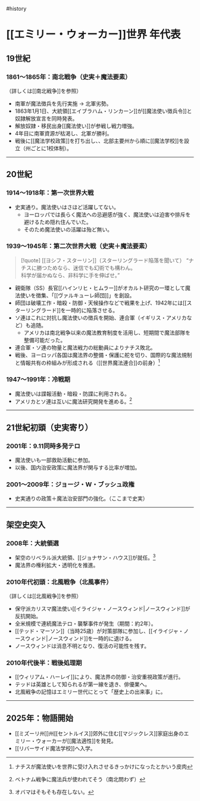 #history
# [[エミリー・ウォーカー]]世界 年代表

## 19世紀

### 1861〜1865年：南北戦争（史実＋魔法要素）
（詳しくは[[南北戦争]]を参照）
- 南軍が魔法徴兵を先行実施 → 北軍劣勢。
- 1863年1月1日、大統領[[エイブラハム・リンカーン]]が[[魔法使い徴兵令]]と奴隷解放宣言を同時発表。
- 解放奴隷・移民出身[[魔法使い]]が参戦し戦力増強。
- 4年目に南軍資源が枯渇し、北軍が勝利。
- 戦後に[[魔法学校政策]]を打ち出し、、北部主要州から順に[[魔法学校]]を設立（州ごとに1校体制）。
---

## 20世紀

### 1914〜1918年：第一次世界大戦
- 史実通り。魔法使いはさほど活躍してない。
	- ヨーロッパでは長らく魔法への忌避感が強く、魔法使いは迫害や排斥を避けるため隠れ住んでいた。
	- そのため魔法使いの活躍は殆ど無い。

### 1939〜1945年：第二次世界大戦（史実＋魔法要素）

>[!quote] [[ヨシフ・スターリン]]（スターリングラード陥落を聞いて）
“ナチスに勝つためなら、迷信でも幻術でも構わん。  
>科学が届かぬなら、非科学に手を伸ばせ。”  

- 親衛隊（SS）長官[[ハインリヒ・ヒムラー]]がオカルト研究の一環として魔法使いを徴集、「[[ヴァルキューレ師団]]」を創設。
- 師団は破壊工作・暗殺・防御・天候操作などで戦果を上げ、1942年には[[スターリングラード]]を一時的に陥落させる。
- ソ連はこれに対抗し魔法使いの徴兵を開始、連合軍（イギリス・アメリカなど）も追随。
	- アメリカは南北戦争以来の魔法教育制度を活用し、短期間で魔法部隊を整備可能だった。
- 連合軍・ソ連の物量と魔法戦力の総動員によりナチス敗北。
- 戦後、ヨーロッパ各国は魔法界の整備・保護に舵を切り、国際的な魔法規制と情報共有の枠組みが形成される（[[世界魔法連合]]の前身）[^1]


### 1947〜1991年：冷戦期
- 魔法使いは諜報活動・暗殺・防諜に利用される。
- アメリカとソ連は互いに魔法研究開発を進める。[^2]

---

## 21世紀初頭（史実寄り）

### 2001年：9.11同時多発テロ
- 魔法使いも一部救助活動に参加。  
- 以後、国内治安政策に魔法界が関与する比率が増加。

### 2001〜2009年：ジョージ・W・ブッシュ政権
- 史実通りの政策＋魔法治安部門の強化。（ここまで史実）

---

## 架空史突入

### 2008年：大統領選
- 架空のリベラル派大統領、[[ジョナサン・ハウス]]が就任。[^3]
- 魔法界の権利拡大・透明化を推進。

### 2010年代初頭：北風戦争（北風事件）
（詳しくは[[北風戦争]]を参照）
- 保守派カリスマ魔法使い[[イライジャ・ノースウィンド|ノースウィンド]]が反抗開始。
- 全米規模で連続魔法テロ・襲撃事件が発生（期間：約2年）。
- [[テッド・マーソン]]（当時25歳）が対策部隊に参加し、[[イライジャ・ノースウィンド|ノースウィンド]]を一時的に退ける。
- ノースウィンドは消息不明となり、復活の可能性を残す。

### 2010年代後半：戦後処理期
-  [[ウィリアム・ハーレイ]]により、魔法界の防御・治安重視政策が進行。
- テッドは英雄として知られるが第一線を退き、俳優業へ。
- 北風戦争の記憶はエミリー世代にとって「歴史上の出来事」に。

---

## 2025年：物語開始
- [[ミズーリ州]]州[[セントルイス]]郊外に住む[[マジックレス]]家庭出身のエミリー・ウォーカーが[[魔法適性]]を発見。
- [[リバーサイド魔法学校]]へ入学。

[^1]: ナチスが魔法使いを世界に受け入れさせるきっかけになったとかいう皮肉

[^2]: ベトナム戦争に魔法兵が使われてそう（南北問わず）

[^3]: オバマはそもそも存在しない。
